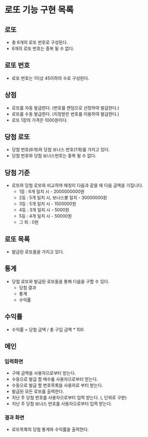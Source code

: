 # 로또 기능 구현 목록
## 로또
- 총 6개의 로또 번호로 구성된다.
- 6개의 로또 번호는 중복 될 수 없다.

## 로또 번호 
- 로또 번호는 1이상 45이하의 수로 구성된다.

## 상점
- 로또를 자동 발급한다. (번호를 랜덤으로 선정하여 발급한다.)
- 로또를 수동 발급한다. (지정받은 번호를 이용하여 발급한다.)
- 로또 1장의 가격은 1000원이다.

## 당첨 로또 
- 당첨 번호(6개)와 당첨 보너스 번호(1개)를 가지고 있다.
- 당첨 번호와 당첨 보너스번호는 중복 될 수 없다.

## 당첨 기준
- 로또와 당첨 로또와 비교하여 매칭이 다음과 같을 때 다음 금액을 가집니다.
    - 1등 : 6개 일치 시 - 2000000000원
    - 2등 : 5개 일치 시, 보너스볼 일치 - 30000000원
    - 3등 : 5개 일치 시 - 1500000원
    - 4등 : 3개 일치 시 - 5000원
    - 5등 : 4개 일치 시 - 50000원   
    - 그 외 : 0원

## 로또 목록
- 발급된 로또들을 가지고 있다.

## 통계 
- 당첨 로또와 발급된 로또들을 통해 다음을 구할 수 있다.
    - 당첨 결과
    - 통계
    - 수익률

## 수익률
- 수익률 = 당첨 금액 / 총 구입 금액 * 100

## 메인
### 입력화면  
- 구매 금액을 사용자으로부터 받는다.
- 수동으로 발급 할 매수룰 사용자으로부터 받는다.
- 수동으로 발급 할 번호목록을 사용자로 부터 받는다.
- 발급된 모든 로또를 출력한다.
- 지난 주 당첨 번호를 사용자으로부터 입력 받는다. (, 단위로 구분)
- 지난 주 당첨 보너스 번호를 사용자으로부터 입력 받는다.
### 결과 화면
- 로또목록의 당첨 통계와 수익률을 출력한다.



